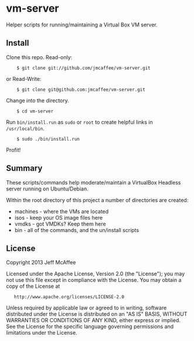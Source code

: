 vm-server
=========

Helper scripts for running/maintaining a Virtual Box VM server.

Install
-------

Clone this repo.
Read-only:

        $ git clone git://github.com/jmcaffee/vm-server.git

or Read-Write:

        $ git clone git@github.com:jmcaffee/vm-server.git

Change into the directory.

        $ cd vm-server

Run `bin/install.run` as `sudo` or `root` to create helpful links in `/usr/local/bin`.

        $ sudo ./bin/install.run

Profit!

Summary
-------

These scripts/commands help moderate/maintain a VirtualBox Headless server
running on Ubuntu/Debian.

Within the root directory of this project a number of directories are
created:

+ machines - where the VMs are located
+ isos     - keep your OS image files here
+ vmdks    - got VMDKs? Keep them here
+ bin      - all of the commands, and the un/install scripts

License
-------
   Copyright 2013 Jeff McAffee

   Licensed under the Apache License, Version 2.0 (the "License");
   you may not use this file except in compliance with the License.
   You may obtain a copy of the License at

       http://www.apache.org/licenses/LICENSE-2.0

   Unless required by applicable law or agreed to in writing, software
   distributed under the License is distributed on an "AS IS" BASIS,
   WITHOUT WARRANTIES OR CONDITIONS OF ANY KIND, either express or implied.
   See the License for the specific language governing permissions and
   limitations under the License.

